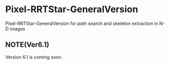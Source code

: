 # Pixel-RRTStar-GeneralVersion
Pixel-RRTStar-GeneralVersion for path search and skeleton extraction in N-D images
## NOTE(Ver6.1)  
Version 6.1 is coming soon.
